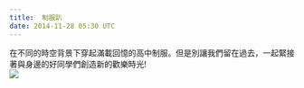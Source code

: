 ```yaml
---
title:  制服趴
date: 2014-11-28 05:30 UTC
---
```

<p style="text-align:left;">在不同的時空背景下穿起滿載回憶的高中制服。但是別讓我們留在過去，一起緊接著與身邊的好同學們創造新的歡樂時光!<br> <img  src='https://googledrive.com/host/0B_2OXPjedsZNWld3OWJsOVZ2OVU' /></p>
